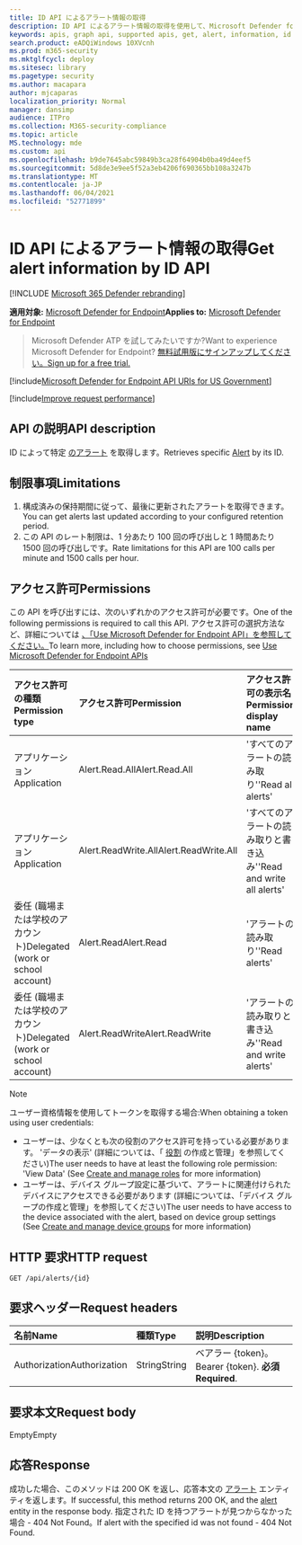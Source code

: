 ```yaml
---
title: ID API によるアラート情報の取得
description: ID API によるアラート情報の取得を使用して、Microsoft Defender for Endpoint の ID で特定のアラートを取得する方法について説明します。
keywords: apis, graph api, supported apis, get, alert, information, id
search.product: eADQiWindows 10XVcnh
ms.prod: m365-security
ms.mktglfcycl: deploy
ms.sitesec: library
ms.pagetype: security
ms.author: macapara
author: mjcaparas
localization_priority: Normal
manager: dansimp
audience: ITPro
ms.collection: M365-security-compliance
ms.topic: article
MS.technology: mde
ms.custom: api
ms.openlocfilehash: b9de7645abc59849b3ca28f64904b0ba49d4eef5
ms.sourcegitcommit: 5d8de3e9ee5f52a3eb4206f690365bb108a3247b
ms.translationtype: MT
ms.contentlocale: ja-JP
ms.lasthandoff: 06/04/2021
ms.locfileid: "52771899"
---
```

# <a name="get-alert-information-by-id-api"></a><span data-ttu-id="5556c-104">ID API によるアラート情報の取得</span><span class="sxs-lookup"><span data-stu-id="5556c-104">Get alert information by ID API</span></span>

[!INCLUDE [Microsoft 365 Defender rebranding](../../includes/microsoft-defender.md)]


<span data-ttu-id="5556c-105">**適用対象:** [Microsoft Defender for Endpoint](https://go.microsoft.com/fwlink/?linkid=2154037)</span><span class="sxs-lookup"><span data-stu-id="5556c-105">**Applies to:** [Microsoft Defender for Endpoint](https://go.microsoft.com/fwlink/?linkid=2154037)</span></span>

> <span data-ttu-id="5556c-106">Microsoft Defender ATP を試してみたいですか?</span><span class="sxs-lookup"><span data-stu-id="5556c-106">Want to experience Microsoft Defender for Endpoint?</span></span> [<span data-ttu-id="5556c-107">無料試用版にサインアップしてください。</span><span class="sxs-lookup"><span data-stu-id="5556c-107">Sign up for a free trial.</span></span>](https://www.microsoft.com/microsoft-365/windows/microsoft-defender-atp?ocid=docs-wdatp-exposedapis-abovefoldlink) 

[!include[Microsoft Defender for Endpoint API URIs for US Government](../../includes/microsoft-defender-api-usgov.md)]

[!include[Improve request performance](../../includes/improve-request-performance.md)]


## <a name="api-description"></a><span data-ttu-id="5556c-108">API の説明</span><span class="sxs-lookup"><span data-stu-id="5556c-108">API description</span></span>
<span data-ttu-id="5556c-109">ID によって特定 [のアラート](alerts.md) を取得します。</span><span class="sxs-lookup"><span data-stu-id="5556c-109">Retrieves specific [Alert](alerts.md) by its ID.</span></span>


## <a name="limitations"></a><span data-ttu-id="5556c-110">制限事項</span><span class="sxs-lookup"><span data-stu-id="5556c-110">Limitations</span></span>
1. <span data-ttu-id="5556c-111">構成済みの保持期間に従って、最後に更新されたアラートを取得できます。</span><span class="sxs-lookup"><span data-stu-id="5556c-111">You can get alerts last updated according to your configured retention period.</span></span>
2. <span data-ttu-id="5556c-112">この API のレート制限は、1 分あたり 100 回の呼び出しと 1 時間あたり 1500 回の呼び出しです。</span><span class="sxs-lookup"><span data-stu-id="5556c-112">Rate limitations for this API are 100 calls per minute and 1500 calls per hour.</span></span>


## <a name="permissions"></a><span data-ttu-id="5556c-113">アクセス許可</span><span class="sxs-lookup"><span data-stu-id="5556c-113">Permissions</span></span>
<span data-ttu-id="5556c-114">この API を呼び出すには、次のいずれかのアクセス許可が必要です。</span><span class="sxs-lookup"><span data-stu-id="5556c-114">One of the following permissions is required to call this API.</span></span> <span data-ttu-id="5556c-115">アクセス許可の選択方法など、詳細については [、「Use Microsoft Defender for Endpoint API」を参照してください。](apis-intro.md)</span><span class="sxs-lookup"><span data-stu-id="5556c-115">To learn more, including how to choose permissions, see [Use Microsoft Defender for Endpoint APIs](apis-intro.md)</span></span>

<span data-ttu-id="5556c-116">アクセス許可の種類</span><span class="sxs-lookup"><span data-stu-id="5556c-116">Permission type</span></span> |   <span data-ttu-id="5556c-117">アクセス許可</span><span class="sxs-lookup"><span data-stu-id="5556c-117">Permission</span></span>  |   <span data-ttu-id="5556c-118">アクセス許可の表示名</span><span class="sxs-lookup"><span data-stu-id="5556c-118">Permission display name</span></span>
:---|:---|:---
<span data-ttu-id="5556c-119">アプリケーション</span><span class="sxs-lookup"><span data-stu-id="5556c-119">Application</span></span> |   <span data-ttu-id="5556c-120">Alert.Read.All</span><span class="sxs-lookup"><span data-stu-id="5556c-120">Alert.Read.All</span></span> |    <span data-ttu-id="5556c-121">'すべてのアラートの読み取り'</span><span class="sxs-lookup"><span data-stu-id="5556c-121">'Read all alerts'</span></span>
<span data-ttu-id="5556c-122">アプリケーション</span><span class="sxs-lookup"><span data-stu-id="5556c-122">Application</span></span> |   <span data-ttu-id="5556c-123">Alert.ReadWrite.All</span><span class="sxs-lookup"><span data-stu-id="5556c-123">Alert.ReadWrite.All</span></span> |   <span data-ttu-id="5556c-124">'すべてのアラートの読み取りと書き込み'</span><span class="sxs-lookup"><span data-stu-id="5556c-124">'Read and write all alerts'</span></span>
<span data-ttu-id="5556c-125">委任 (職場または学校のアカウント)</span><span class="sxs-lookup"><span data-stu-id="5556c-125">Delegated (work or school account)</span></span> | <span data-ttu-id="5556c-126">Alert.Read</span><span class="sxs-lookup"><span data-stu-id="5556c-126">Alert.Read</span></span> | <span data-ttu-id="5556c-127">'アラートの読み取り'</span><span class="sxs-lookup"><span data-stu-id="5556c-127">'Read alerts'</span></span>
<span data-ttu-id="5556c-128">委任 (職場または学校のアカウント)</span><span class="sxs-lookup"><span data-stu-id="5556c-128">Delegated (work or school account)</span></span> | <span data-ttu-id="5556c-129">Alert.ReadWrite</span><span class="sxs-lookup"><span data-stu-id="5556c-129">Alert.ReadWrite</span></span> | <span data-ttu-id="5556c-130">'アラートの読み取りと書き込み'</span><span class="sxs-lookup"><span data-stu-id="5556c-130">'Read and write alerts'</span></span>

>[!Note]
> <span data-ttu-id="5556c-131">ユーザー資格情報を使用してトークンを取得する場合:</span><span class="sxs-lookup"><span data-stu-id="5556c-131">When obtaining a token using user credentials:</span></span>
>- <span data-ttu-id="5556c-132">ユーザーは、少なくとも次の役割のアクセス許可を持っている必要があります。 'データの表示' (詳細については、「 [役割](user-roles.md) の作成と管理」を参照してください)</span><span class="sxs-lookup"><span data-stu-id="5556c-132">The user needs to have at least the following role permission: 'View Data' (See [Create and manage roles](user-roles.md) for more information)</span></span>
>- <span data-ttu-id="5556c-133">ユーザーは、デバイス グループ設定に基づいて、アラートに関連付けられたデバイスにアクセスできる必要[](machine-groups.md)があります (詳細については、「デバイス グループの作成と管理」を参照してください)</span><span class="sxs-lookup"><span data-stu-id="5556c-133">The user needs to have access to the device associated with the alert, based on device group settings (See [Create and manage device groups](machine-groups.md) for more information)</span></span>

## <a name="http-request"></a><span data-ttu-id="5556c-134">HTTP 要求</span><span class="sxs-lookup"><span data-stu-id="5556c-134">HTTP request</span></span>
```
GET /api/alerts/{id}
```

## <a name="request-headers"></a><span data-ttu-id="5556c-135">要求ヘッダー</span><span class="sxs-lookup"><span data-stu-id="5556c-135">Request headers</span></span>

<span data-ttu-id="5556c-136">名前</span><span class="sxs-lookup"><span data-stu-id="5556c-136">Name</span></span> | <span data-ttu-id="5556c-137">種類</span><span class="sxs-lookup"><span data-stu-id="5556c-137">Type</span></span> | <span data-ttu-id="5556c-138">説明</span><span class="sxs-lookup"><span data-stu-id="5556c-138">Description</span></span>
:---|:---|:---
<span data-ttu-id="5556c-139">Authorization</span><span class="sxs-lookup"><span data-stu-id="5556c-139">Authorization</span></span> | <span data-ttu-id="5556c-140">String</span><span class="sxs-lookup"><span data-stu-id="5556c-140">String</span></span> | <span data-ttu-id="5556c-141">ベアラー {token}。</span><span class="sxs-lookup"><span data-stu-id="5556c-141">Bearer {token}.</span></span> <span data-ttu-id="5556c-142">**必須**</span><span class="sxs-lookup"><span data-stu-id="5556c-142">**Required**.</span></span>


## <a name="request-body"></a><span data-ttu-id="5556c-143">要求本文</span><span class="sxs-lookup"><span data-stu-id="5556c-143">Request body</span></span>
<span data-ttu-id="5556c-144">Empty</span><span class="sxs-lookup"><span data-stu-id="5556c-144">Empty</span></span>

## <a name="response"></a><span data-ttu-id="5556c-145">応答</span><span class="sxs-lookup"><span data-stu-id="5556c-145">Response</span></span>
<span data-ttu-id="5556c-146">成功した場合、このメソッドは 200 OK を返し、応答本文の [アラート](alerts.md) エンティティを返します。</span><span class="sxs-lookup"><span data-stu-id="5556c-146">If successful, this method returns 200 OK, and the [alert](alerts.md) entity in the response body.</span></span> <span data-ttu-id="5556c-147">指定された ID を持つアラートが見つからなかった場合 - 404 Not Found。</span><span class="sxs-lookup"><span data-stu-id="5556c-147">If alert with the specified id was not found - 404 Not Found.</span></span>
